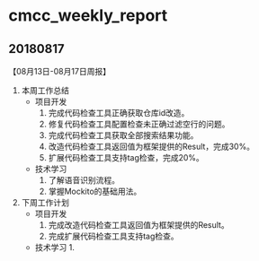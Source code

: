 # cmcc_weekly_report

## 20180817
【08月13日-08月17日周报】
1. 本周工作总结
    - 项目开发
        1. 完成代码检查工具正确获取仓库id改造。
        2. 修复代码检查工具配置检查未正确过滤空行的问题。
        3. 完成代码检查工具获取全部搜索结果功能。
        4. 改造代码检查工具返回值为框架提供的Result，完成30%。
        5. 扩展代码检查工具支持tag检查，完成20%。
    - 技术学习
        1. 了解语音识别流程。
        2. 掌握Mockito的基础用法。
2. 下周工作计划
    - 项目开发
        1. 完成改造代码检查工具返回值为框架提供的Result。
        2. 完成扩展代码检查工具支持tag检查。
    - 技术学习
        1. 
